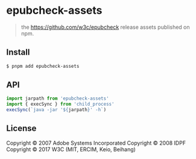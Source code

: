 # epubcheck-assets

> the https://github.com/w3c/epubcheck release assets published on npm.

## Install

```sh
$ pnpm add epubcheck-assets
```

## API

```js
import jarpath from 'epubcheck-assets'
import { execSync } from 'child_process'
execSync(`java -jar '${jarpath}' -h`)
```

## License

Copyright © 2007 Adobe Systems Incorporated
Copyright © 2008 IDPF
Copyright © 2017 W3C (MIT, ERCIM, Keio, Beihang)
